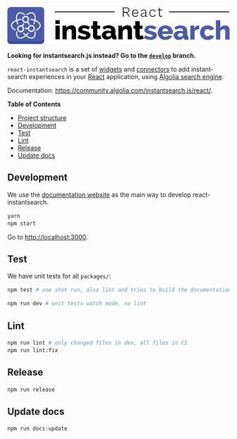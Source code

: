 [![react-instantsearch logo][readme-logo]][website-url]

**Looking for instantsearch.js instead? Go to the [`develop`][instantsearch.js-v1-github-url] branch.**

`react-instantsearch` is a set of [widgets][widgets-url] and [connectors][connectors-url] to add instant-search
experiences in your [React][react-url] application, using [Algolia search engine][algolia-url].

Documentation: <https://community.algolia.com/instantsearch.js/react/>.

<!-- START doctoc generated TOC please keep comment here to allow auto update -->
<!-- DON'T EDIT THIS SECTION, INSTEAD RE-RUN doctoc TO UPDATE -->
**Table of Contents**

- [Project structure](#project-structure)
- [Development](#development)
- [Test](#test)
- [Lint](#lint)
- [Release](#release)
- [Update docs](#update-docs)

<!-- END doctoc generated TOC please keep comment here to allow auto update -->

## Development

We use the [documentation website][website-url] as the main way to develop react-instantsearch.

```sh
yarn
npm start
```

Go to <http://localhost:3000>.

## Test

We have unit tests for all `packages/`:

```sh
npm test # one shot run, also lint and tries to build the documentation
```

```sh
npm run dev # unit tests watch mode, no lint
```

## Lint

```sh
npm run lint # only changed files in dev, all files in CI
npm run lint:fix
```

## Release

```sh
npm run release
```

## Update docs

```sh
npm run docs:update
```

[readme-logo]: ./docgen/readme-logo.png
[website-url]: https://community.algolia.com/instantsearch.js/react/
[algolia-url]: https://www.algolia.com/
[react-url]: https://facebook.github.io/react/
[widgets-url]: https://community.algolia.com/instantsearch.js/react/widgets/
[connectors-url]: https://community.algolia.com/instantsearch.js/react/widgets/connectors/
[instantsearch.js-v1-github-url]: https://github.com/algolia/instantsearch.js/tree/develop
